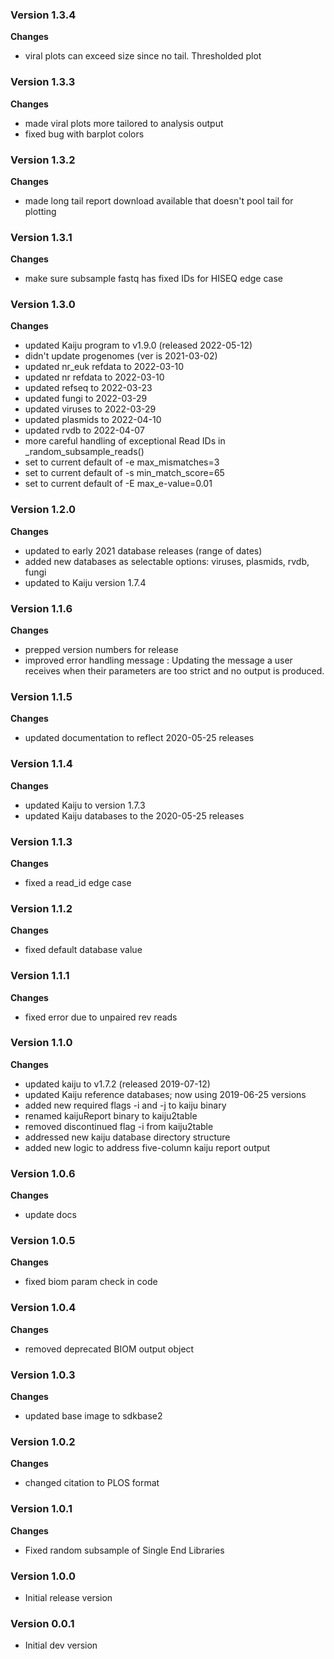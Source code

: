 ### Version 1.3.4
__Changes__
- viral plots can exceed size since no tail.  Thresholded plot

### Version 1.3.3
__Changes__
- made viral plots more tailored to analysis output
- fixed bug with barplot colors

### Version 1.3.2
__Changes__
- made long tail report download available that doesn't pool tail for plotting

### Version 1.3.1
__Changes__
- make sure subsample fastq has fixed IDs for HISEQ edge case

### Version 1.3.0
__Changes__
- updated Kaiju program to v1.9.0 (released 2022-05-12)
- didn't update progenomes (ver is 2021-03-02)
- updated nr_euk refdata to 2022-03-10
- updated nr refdata to 2022-03-10
- updated refseq to 2022-03-23
- updated fungi to 2022-03-29
- updated viruses to 2022-03-29
- updated plasmids to 2022-04-10
- updated rvdb to 2022-04-07
- more careful handling of exceptional Read IDs in _random_subsample_reads()
- set to current default of -e max_mismatches=3
- set to current default of -s min_match_score=65
- set to current default of -E max_e-value=0.01

### Version 1.2.0
__Changes__
- updated to early 2021 database releases (range of dates)
- added new databases as selectable options: viruses, plasmids, rvdb, fungi
- updated to Kaiju version 1.7.4

### Version 1.1.6
__Changes__
- prepped version numbers for release
- improved error handling message : Updating the message a user receives when their parameters are too strict and no output is produced.

### Version 1.1.5
__Changes__
- updated documentation to reflect 2020-05-25 releases

### Version 1.1.4
__Changes__
- updated Kaiju to version 1.7.3
- updated Kaiju databases to the 2020-05-25 releases

### Version 1.1.3
__Changes__
- fixed a read_id edge case

### Version 1.1.2
__Changes__
- fixed default database value

### Version 1.1.1
__Changes__
- fixed error due to unpaired rev reads

### Version 1.1.0
__Changes__
- updated kaiju to v1.7.2 (released 2019-07-12)
- updated Kaiju reference databases; now using 2019-06-25 versions
- added new required flags -i and -j to kaiju binary
- renamed kaijuReport binary to kaiju2table
- removed discontinued flag -i from kaiju2table
- addressed new kaiju database directory structure
- added new logic to address five-column kaiju report output

### Version 1.0.6
__Changes__
- update docs

### Version 1.0.5
__Changes__
- fixed biom param check in code

### Version 1.0.4
__Changes__
- removed deprecated BIOM output object

### Version 1.0.3
__Changes__
- updated base image to sdkbase2

### Version 1.0.2
__Changes__
- changed citation to PLOS format

### Version 1.0.1
__Changes__
- Fixed random subsample of Single End Libraries

### Version 1.0.0
- Initial release version

### Version 0.0.1
- Initial dev version
